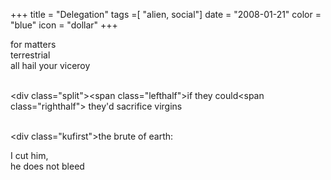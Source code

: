 +++
title = "Delegation"
tags =[ "alien, social"]
date = "2008-01-21"
color = "blue"
icon = "dollar"
+++

<div class=\"kufirst\">for matters</div>
<div class=\"kumid\">terrestrial</div>
<div class=\"kulast\">all hail your viceroy</div>

<br /><div class=\"split\"><span class=\"lefthalf\">if they could</span><span class=\"righthalf\">  they'd sacrifice virgins</span></div>

<br /><div class=\"kufirst\">the brute of earth:</div>
<div class=\"kumid\">I cut him,</div>
<div class=\"kulast\">he does not bleed</div>


